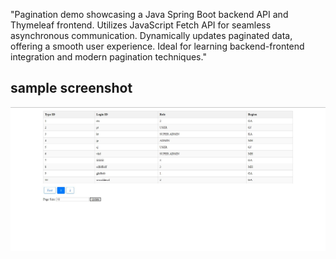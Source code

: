 "Pagination demo showcasing a Java Spring Boot backend API and Thymeleaf 
frontend. Utilizes JavaScript Fetch API for seamless asynchronous communication. 
Dynamically updates paginated data, offering a smooth user experience. Ideal for 
learning backend-frontend integration and modern pagination techniques."

## sample screenshot
![image2](https://github.com/tavanojirutik/Pagination_Thymeleaf_to_FetchAPI_SpringBoot/blob/main/Capture.JPG)
